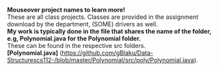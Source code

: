 **Mouseover project names to learn more!** <br/>
These are all class projects. Classes are provided in the assignment download by the department, (SOME) drivers as well. <br/>
**My work is typically done in the file that shares the name of the folder, e.g, Polynomial.java for the Polynomial folder.** <br/>
These can be found in the respective src folders. <br/>
**[Polynomial.java]** (https://github.com/gBlaku/Data-Structurescs112-/blob/master/Polynomial/src/poly/Polynomial.java).
 
